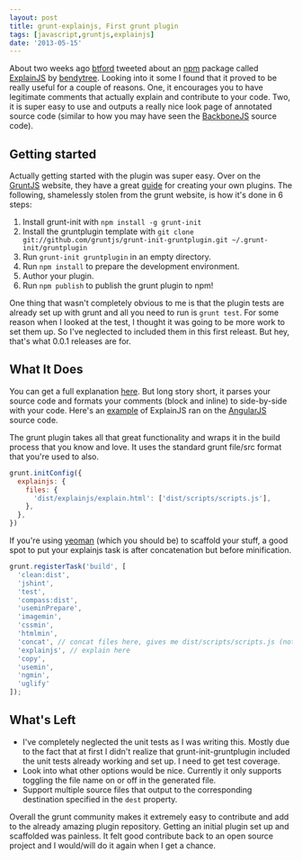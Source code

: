 ```yaml
---
layout: post
title: grunt-explainjs, First grunt plugin
tags: [javascript,gruntjs,explainjs]
date: '2013-05-15'
---
```


About two weeks ago [btford](https://twitter.com/briantford) tweeted about an [npm](http://npmjs.org) package called [ExplainJS](http://www.explainjs.com) by [bendytree](https://twitter.com/bendytree).  Looking into it some I found that it proved to be really useful for a couple of reasons.  One, it encourages you to have legitimate comments that actually explain and contribute to your code.  Two, it is super easy to use and outputs a really nice look page of annotated source code (similar to how you may have seen the [BackboneJS](http://backbonejs.org/docs/backbone.html) source code).

## Getting started
Actually getting started with the plugin was super easy.  Over on the [GruntJS](http://gruntjs.com) website, they have a great [guide](http://gruntjs.com/creating-plugins) for creating your own plugins.  The following, shamelessly stolen from the grunt website, is how it's done in 6 steps:

1. Install grunt-init with `npm install -g grunt-init`
2. Install the gruntplugin template with `git clone git://github.com/gruntjs/grunt-init-gruntplugin.git ~/.grunt-init/gruntplugin`
3. Run `grunt-init gruntplugin` in an empty directory.
4. Run `npm install` to prepare the development environment.
5. Author your plugin.
6. Run `npm publish` to publish the grunt plugin to npm!

One thing that wasn't completely obvious to me is that the plugin tests are already set up with grunt and all you need to run is `grunt test`.  For some reason when I looked at the test, I thought it was going to be more work to set them up.  So I've neglected to included them in this first releast.  But hey, that's what 0.0.1 releases are for.

## What It Does
You can get a full explanation [here](http://www.explainjs.com/).  But long story short, it parses your source code and formats your comments (block and inline) to side-by-side with your code.  Here's an [example](http://www.explainjs.com/explain?src=http://ajax.googleapis.com/ajax/libs/angularjs/1.0.6/angular.js) of ExplainJS ran on the [AngularJS](http://angularjs.org) source code.

The grunt plugin takes all that great functionality and wraps it in the build process that you know and love.  It uses the standard grunt file/src format that you're used to also.

```js
grunt.initConfig({
  explainjs: {
    files: {
      'dist/explainjs/explain.html': ['dist/scripts/scripts.js'],
    },
  },
})
```
If you're using [yeoman](http://yeoman.io) (which you should be) to scaffold your stuff, a good spot to put your explainjs task is after concatenation but before minification.

```js
grunt.registerTask('build', [
  'clean:dist',
  'jshint',
  'test',
  'compass:dist',
  'useminPrepare',
  'imagemin',
  'cssmin',
  'htmlmin',
  'concat', // concat files here, gives me dist/scripts/scripts.js (not minified)
  'explainjs', // explain here
  'copy',
  'usemin',
  'ngmin',
  'uglify'
]);
```

## What's Left
* I've completely neglected the unit tests as I was writing this.  Mostly due to the fact that at first I didn't realize that grunt-init-gruntplugin included the unit tests already working and set up.  I need to get test coverage.
* Look into what other options would be nice.  Currently it only supports toggling the file name on or off in the generated file.
* Support multiple source files that output to the corresponding destination specified in the `dest` property.

Overall the grunt community makes it extremely easy to contribute and add to the already amazing plugin repository.  Getting an initial plugin set up and scaffolded was painless.  It felt good contribute back to an open source project and I would/will do it again when I get a chance.